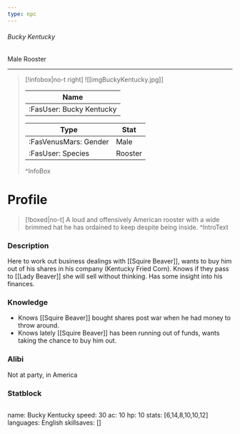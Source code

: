 ```yaml
---
type: npc
---
```


###### Bucky Kentucky
<span class="sub2">Male Rooster </span>
___

> [!infobox|no-t right]
> ![[imgBuckyKentucky.jpg]]
> 
> | Name |
> | :----: |
> | :FasUser: Bucky Kentucky | 
> 
> | Type | Stat |
> | ---- | ---- |
> | :FasVenusMars: Gender | Male |
> | :FasUser: Species | Rooster |
>^InfoBox

# Profile

> [!boxed|no-t]
> A loud and offensively American rooster with a wide brimmed hat he has ordained to keep despite being inside.
>^IntroText

### Description
Here to work out business dealings with [[Squire Beaver]], wants to buy him out of his shares in his company (Kentucky Fried Corn). Knows if they pass to [[Lady Beaver]] she will sell without thinking. Has some insight into his finances.

### Knowledge
- Knows [[Squire Beaver]] bought shares post war when he had money to throw around.
- Knows lately [[Squire Beaver]] has been running out of funds, wants taking the chance to buy him out.

### Alibi 
Not at party, in America

### Statblock
>```statblock
name: Bucky Kentucky
speed: 30
ac: 10
hp: 10
stats: [6,14,8,10,10,12]
languages: English
skillsaves: []